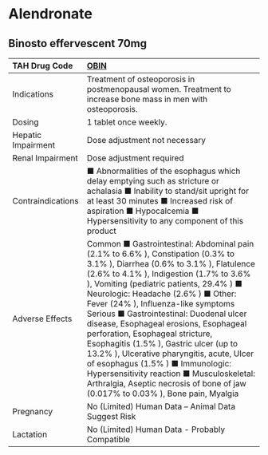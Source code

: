 # Alendronate

## Binosto effervescent 70mg

| TAH Drug Code      | [**OBIN**](https://www.tahsda.org.tw/drugs/hissearch.php?drug_code=OBIN)                                                                                                                                                                                                                                                                                                                                                                                                                                                                                                                                                                                                           |
|:-------------------|:-----------------------------------------------------------------------------------------------------------------------------------------------------------------------------------------------------------------------------------------------------------------------------------------------------------------------------------------------------------------------------------------------------------------------------------------------------------------------------------------------------------------------------------------------------------------------------------------------------------------------------------------------------------------------------------|
| Indications        | Treatment of osteoporosis in postmenopausal women. Treatment to increase bone mass in men with osteoporosis.                                                                                                                                                                                                                                                                                                                                                                                                                                                                                                                                                                       |
| Dosing             | 1 tablet once weekly.                                                                                                                                                                                                                                                                                                                                                                                                                                                                                                                                                                                                                                                              |
| Hepatic Impairment | Dose adjustment not necessary                                                                                                                                                                                                                                                                                                                                                                                                                                                                                                                                                                                                                                                      |
| Renal Impairment   | Dose adjustment required                                                                                                                                                                                                                                                                                                                                                                                                                                                                                                                                                                                                                                                           |
| Contraindications  | ■ Abnormalities of the esophagus which delay emptying such as stricture or achalasia ■ Inability to stand/sit upright for at least 30 minutes ■ Increased risk of aspiration ■ Hypocalcemia ■ Hypersensitivity to any component of this product                                                                                                                                                                                                                                                                                                                                                                                                                                    |
| Adverse Effects    | Common ■ Gastrointestinal: Abdominal pain (2.1% to 6.6% ), Constipation (0.3% to 3.1% ), Diarrhea (0.6% to 3.1% ), Flatulence (2.6% to 4.1% ), Indigestion (1.7% to 3.6% ), Vomiting (pediatric patients, 29.4% ) ■ Neurologic: Headache (2.6% ) ■ Other: Fever (24% ), Influenza-like symptoms Serious ■ Gastrointestinal: Duodenal ulcer disease, Esophageal erosions, Esophageal perforation, Esophageal stricture, Esophagitis (1.5% ), Gastric ulcer (up to 13.2% ), Ulcerative pharyngitis, acute, Ulcer of esophagus (1.5% ) ■ Immunologic: Hypersensitivity reaction ■ Musculoskeletal: Arthralgia, Aseptic necrosis of bone of jaw (0.017% to 0.03% ), Bone pain, Myalgia |
| Pregnancy          | No (Limited) Human Data – Animal Data Suggest Risk                                                                                                                                                                                                                                                                                                                                                                                                                                                                                                                                                                                                                                 |
| Lactation          | No (Limited) Human Data - Probably Compatible                                                                                                                                                                                                                                                                                                                                                                                                                                                                                                                                                                                                                                      |

